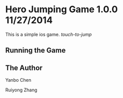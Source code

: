 Hero Jumping Game 1.0.0 11/27/2014
===========
This is a simple ios game. *touch-to-jump*

Running the Game
----------------


The Author
----------
Yanbo Chen

Ruiyong Zhang






